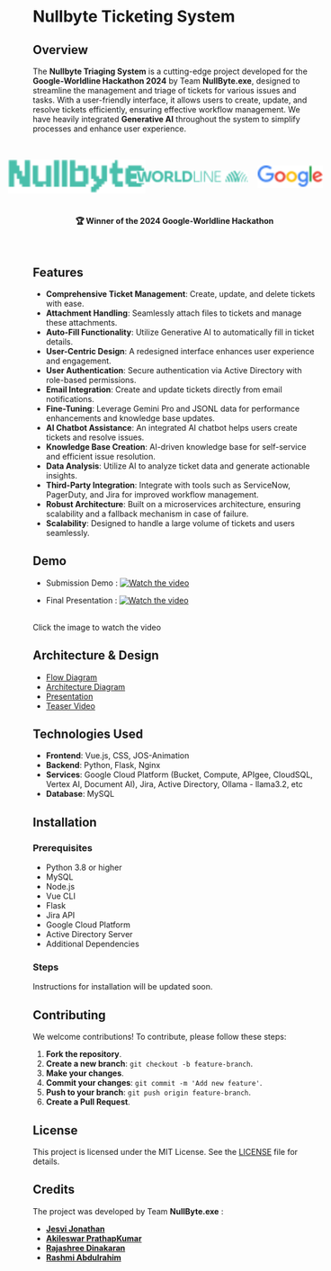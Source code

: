 # Nullbyte Ticketing System

## Overview

The **Nullbyte Triaging System** is a cutting-edge project developed for the **Google-Worldline Hackathon 2024** by Team **NullByte.exe**, designed to streamline the management and triage of tickets for various issues and tasks. With a user-friendly interface, it allows users to create, update, and resolve tickets efficiently, ensuring effective workflow management. We have heavily integrated **Generative AI** throughout the system to simplify processes and enhance user experience.

<br><br>

<div style="display: flex; justify-content: space-around; align-items: center;">
    <img src="https://raw.githubusercontent.com/jesvijonathan/Nullbyte-Ticketing-System/refs/heads/main/app/Frontend/src/assets/Nullbyte.svg" alt="Nullbyte Ticketing System" style="transform: scale(2);">ㅤㅤ
    <img src="https://raw.githubusercontent.com/jesvijonathan/Nullbyte-Ticketing-System/refs/heads/main/app/Frontend/src/assets/p2.png" alt="Nullbyte Ticketing System" style="transform: scale(2);">ㅤㅤ
    <img src="https://raw.githubusercontent.com/jesvijonathan/Nullbyte-Ticketing-System/refs/heads/main/app/Frontend/src/assets/p1.png" alt="Nullbyte Ticketing System" style="transform: scale(2);">
</div>
<br><br>
<h4 style="text-align: center;">🏆 Winner of the 2024 Google-Worldline Hackathon</h4>
<br>

## Features

- **Comprehensive Ticket Management**: Create, update, and delete tickets with ease.
- **Attachment Handling**: Seamlessly attach files to tickets and manage these attachments.
- **Auto-Fill Functionality**: Utilize Generative AI to automatically fill in ticket details.
- **User-Centric Design**: A redesigned interface enhances user experience and engagement.
- **User Authentication**: Secure authentication via Active Directory with role-based permissions.
- **Email Integration**: Create and update tickets directly from email notifications.
- **Fine-Tuning**: Leverage Gemini Pro and JSONL data for performance enhancements and knowledge base updates.
- **AI Chatbot Assistance**: An integrated AI chatbot helps users create tickets and resolve issues.
- **Knowledge Base Creation**: AI-driven knowledge base for self-service and efficient issue resolution.
- **Data Analysis**: Utilize AI to analyze ticket data and generate actionable insights.
- **Third-Party Integration**: Integrate with tools such as ServiceNow, PagerDuty, and Jira for improved workflow management.
- **Robust Architecture**: Built on a microservices architecture, ensuring scalability and a fallback mechanism in case of failure.
- **Scalability**: Designed to handle a large volume of tickets and users seamlessly.

## Demo

- Submission Demo :
  [![Watch the video](https://img.youtube.com/vi/uiy2hObxeEU/maxresdefault.jpg)](https://youtu.be/uiy2hObxeEU?si=Tp344f1z3ea86BmY)

- Final Presentation :
 [![Watch the video](https://img.youtube.com/vi/1Z6Z9Z6Z9Z6/maxresdefault.jpg)](https://youtu.be/1Z6Z9Z6Z9Z6?si=Tp344f1z3ea86BmY)

<br>
Click the image to watch the video

## Architecture & Design
- [Flow Diagram](https://www.figma.com/board/kDksgDB8nElkBwKOCiDiMD/Untitled?node-id=0-1&node-type=canvas&t=191KESl6oel4bE7a-0)
- [Architecture Diagram]()
- [Presentation]()
- [Teaser Video]()

## Technologies Used

- **Frontend**: Vue.js, CSS, JOS-Animation
- **Backend**: Python, Flask, Nginx 
- **Services**: Google Cloud Platform (Bucket, Compute, APIgee, CloudSQL, Vertex AI, Document AI), Jira, Active Directory, Ollama - llama3.2, etc
- **Database**: MySQL

## Installation

### Prerequisites

- Python 3.8 or higher
- MySQL
- Node.js
- Vue CLI
- Flask
- Jira API
- Google Cloud Platform
- Active Directory Server
- Additional Dependencies

### Steps

Instructions for installation will be updated soon.

## Contributing

We welcome contributions! To contribute, please follow these steps:

1. **Fork the repository**.
2. **Create a new branch**: `git checkout -b feature-branch`.
3. **Make your changes**.
4. **Commit your changes**: `git commit -m 'Add new feature'`.
5. **Push to your branch**: `git push origin feature-branch`.
6. **Create a Pull Request**.

## License

This project is licensed under the MIT License. See the [LICENSE](LICENSE) file for details.

## Credits

The project was developed by Team **NullByte.exe** :

- **[Jesvi Jonathan](https://www.linkedin.com/in/jesvijonathan/)**
- **[Akileswar PrathapKumar](https://www.linkedin.com/in/akileswar/)**
- **[Rajashree Dinakaran](https://www.linkedin.com/in/rajashree-g-d-5907821b1/)**
- **[Rashmi Abdulrahim](https://www.linkedin.com/in/rashmi2001/)**
